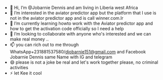 - 👋 Hi, I’m @Jobarnie Dennis and am living in Liberia west Africa 
- 👀 I’m interested in the aviator predictor app but the platform that I use is not in the aviator predictor app and is call winner.com.lr
- 🌱 I’m currently learning howto work with the Aviator predictor app and how to get the activation code officially so I need a help 
- 💞️ I’m looking to collaborate with anyone who's interested and we can make real money ..
- 📫 you can rich out to me through WhatsApp+231881537580/djobarnie151@gmail.com and Facebook Jobarnie Dennis same Name with IG and telegram 
- 😄 please is not a joke be real and let's work together please, no criminal activities 
- ⚡ let Kee it cool 

<!---
Djobarnie161/Djobarnie161 is a ✨ special ✨ repository because its `README.md` (this file) appears on your GitHub profile.
You can click the Preview link to take a look at your changes.
--->
